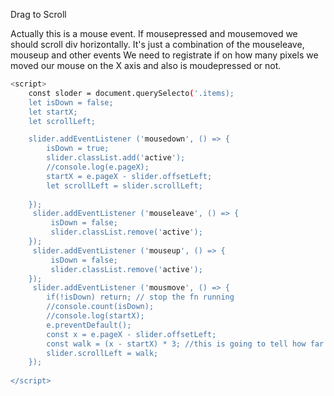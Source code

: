 Drag to Scroll

Actually this is a mouse event. If mousepressed and mousemoved we should scroll div horizontally. It's just a combination of the mouseleave, mouseup and other events
We need to registrate if on how many pixels we moved our mouse on the X axis and also is moudepressed or not.

```bash
<script>
    const sloder = document.querySelecto('.items);
    let isDown = false;
    let startX;
    let scrollLeft;

    slider.addEventListener ('mousedown', () => {
        isDown = true;
        slider.classList.add('active');
        //console.log(e.pageX);
        startX = e.pageX - slider.offsetLeft;
        let scrollLeft = slider.scrollLeft;
        
    });
     slider.addEventListener ('mouseleave', () => {
         isDown = false;
         slider.classList.remove('active');
    });
     slider.addEventListener ('mouseup', () => {
         isDown = false;
         slider.classList.remove('active');
    });
     slider.addEventListener ('mousmove', () => {
        if(!isDown) return; // stop the fn running
        //console.count(isDown);
        //console.log(startX);
        e.preventDefault();
        const x = e.pageX - slider.offsetLeft;
        const walk = (x - startX) * 3; //this is going to tell how far we moved mouse from intial place
        slider.scrollLeft = walk;
    });
    
</script>
```